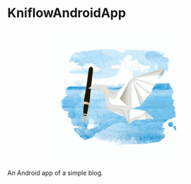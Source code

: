 # KniflowAndroidApp

<p align="center">
    <img width="300" height="300" src="https://raw.githubusercontent.com/saberLiou/KniflowAndroidApp/master/kniflow.svg">
</p>

An Android app of a simple blog.

